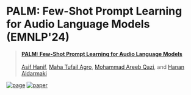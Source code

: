 # PALM: Few-Shot Prompt Learning for Audio Language Models (EMNLP'24)

> [**PALM: Few-Shot Prompt Learning for Audio Language Models**]()<br><br>
> [Asif Hanif](https://scholar.google.com/citations?hl=en&user=6SO2wqUAAAAJ), [Maha Tufail Agro](https://scholar.google.com/citations?user=FXJzma8AAAAJ), [Mohammad Areeb Qazi](https://scholar.google.co.uk/citations?user=KeyK8FQAAAAJ), and
[Hanan Aldarmaki](https://scholar.google.co.uk/citations?user=U8JSlxcAAAAJ)


[![page](https://img.shields.io/badge/Project-Page-F9D371)](https://asif-hanif.github.io/palm/)
[![paper](https://img.shields.io/badge/arXiv-Paper-<COLOR>.svg)]()



